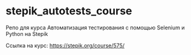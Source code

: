 # stepik_autotests_course

Репо для курса Автоматизация тестирования с помощью Selenium и Python на Stepik

Ссылка на курс: https://stepik.org/course/575/
